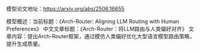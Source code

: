 模型论文地址：https://arxiv.org/abs/2506.16655

模型概述：当前标题：《Arch-Router: Aligning LLM Routing with Human Preferences》
中文文章标题：《Arch-Router：将LLM路由与人类偏好对齐》
文章内容：提出Arch-Router框架，通过模仿人类偏好优化大型语言模型路由策略，提升生成质量。
